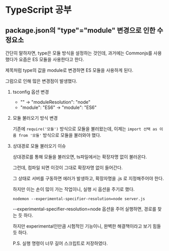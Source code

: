 # TypeScript 공부

## package.json의 "type"="module" 변경으로 인한 수정요소

간단히 말하자면, type은 모듈 방식을 설정하는 것인데, 과거에는 Commonjs를 사용했다가 요즘은 ES 모듈을 사용한다고 한다.

제목처럼 type의 값을 module로 변경하면 ES 모듈을 사용하게 된다.

그럼으로 인해 많은 변경점이 발생했다.

1. tsconfig 옵션 변경
   - "" -> "moduleResolution": "node"
   - "module": "ES6" -> "module": "ES6"
2. 모듈 불러오기 방식 변경

   기존에 `require('모듈')` 방식으로 모듈을 불러왔는데, 이제는 `import 선택 as 이름 from '모듈'` 방식으로 모듈을 불러와야 했다.

3. 상대경로 모듈 불러오기 이슈

   상대경로를 통해 모듈을 불러오면, ts파일에서는 확장자명 없이 불러온다.

   그런데, 컴파일 되면 이것이 그대로 확장자명 없이 들어간다.

   그 상태로 서버를 구동하면 에러가 발생하고, 확장자명을 .js 로 지정해주어야 한다.

   하지만 이는 손이 많이 가는 작업이니, 실행 시 옵션을 주기로 했다.

   `nodemon --experimental-specifier-resolution=node server.js`

   --experimental-specifier-resolution=node 옵션을 주어 실행하면, 경로를 찾는 듯 하다.

   하지만 experimental인만큼 시험적인 기능이니, 완벽한 해결책이라고 보기 힘들 듯 하다.

   P.S. 실행 명령이 너무 길어 스크립트로 저장하였다.
